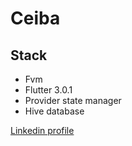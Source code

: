 # Ceiba

## Stack

- Fvm 
- Flutter 3.0.1
- Provider state manager
- Hive database

[Linkedin profile](https://www.linkedin.com/in/jahodofull)
